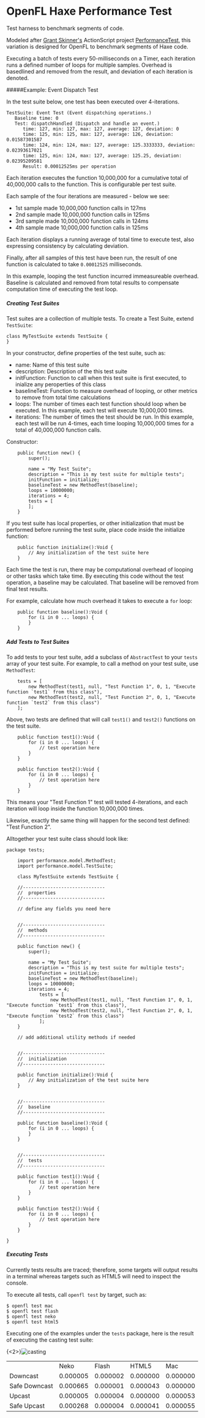OpenFL Haxe Performance Test
============================

Test harness to benchmark segments of code.

Modeled after [Grant Skinner's](http://gskinner.com/blog) ActionScript project [PerformanceTest](http://gskinner.com/blog/archives/2010/02/performancetest.html), this variation is designed for OpenFL to benchmark segments of Haxe code.

Executing a batch of tests every 50-milliseconds on a Timer, each iteration runs a defined number of loops for multiple samples.  Overhead is basedlined and removed from the result, and deviation of each iteration is denoted.

#####Example: Event Dispatch Test

In the test suite below, one test has been executed over 4-iterations.

    TestSuite: Event Test (Event dispatching operations.)
       Baseline time: 0
       Test: dispatchHandled (Dispatch and handle an event.)
          time: 127, min: 127, max: 127, average: 127, deviation: 0
          time: 125, min: 125, max: 127, average: 126, deviation: 0.01587301587
          time: 124, min: 124, max: 127, average: 125.3333333, deviation: 0.02393617021
          time: 125, min: 124, max: 127, average: 125.25, deviation: 0.02395209581
          Result: 0.00012525ms per operation

Each iteration executes the function 10,000,000 for a cumulative total of 40,000,000 calls to the function.  This is configurable per test suite.

Each sample of the four iterations are measured - below we see:
- 1st sample made 10,000,000 function calls in 127ms
- 2nd sample made 10,000,000 function calls in 125ms
- 3rd sample made 10,000,000 function calls in 124ms
- 4th sample made 10,000,000 function calls in 125ms

Each iteration displays a running average of total time to execute test, also expressing consistency by calculating deviation.

Finally, after all samples of this test have been run, the result of one function is calculated to take `0.00012525` milliseconds.

In this example, looping the test function incurred immeasureable overhead.  Baseline is calculated and removed from total results to compensate computation time of executing the test loop.


##### Creating Test Suites

Test suites are a collection of multiple tests.  To create a Test Suite, extend `TestSuite`:

    class MyTestSuite extends TestSuite {
    }

In your constructor, define properties of the test suite, such as:

- name: Name of this test suite
- description: Description of the this test suite
- initFunction: Function to call when this test suite is first executed, to inialize any peroperties of this class
- baselineTest: Function to measure overhead of looping, or other metrics to remove from total time calculations
- loops: The number of times each test function should loop when be executed.  In this example, each test will execute 10,000,000 times.
- iterations: The number of times the test should be run.  In this example, each test will be run 4-times, each time looping 10,000,000 times for a total of 40,000,000 function calls.

Constructor:

        public function new() {
            super();

            name = "My Test Suite";
            description = "This is my test suite for multiple tests";
            initFunction = initialize;
            baselineTest = new MethodTest(baseline);
            loops = 10000000;
            iterations = 4;
            tests = [
            ];
        }

If you test suite has local properties, or other initialization that must be performed before running the test suite, place code inside the initialize function:

        public function initialize():Void {
            // Any initialization of the test suite here
        }

Each time the test is run, there may be computational overhead of looping or other tasks which take time.  By executing this code without the test operation, a baseline may be calculated.  That baseline will be removed from final test results.

For example, calculate how much overhead it takes to execute a `for` loop:

        public function baseline():Void {
            for (i in 0 ... loops) {
            }
        }

##### Add Tests to Test Suites

To add tests to your test suite, add a subclass of `AbstractTest` to your `tests` array of your test suite.  For example, to call a method on your test suite, use  `MethodTest`:

        tests = [
            new MethodTest(test1, null, "Test Function 1", 0, 1, "Execute function `test1` from this class"),
            new MethodTest(test2, null, "Test Function 2", 0, 1, "Execute function `test2` from this class")
        ];

Above, two tests are defined that will call `test1()` and `test2()` functions on the test suite.

        public function test1():Void {
            for (i in 0 ... loops) {
                // test operation here
            }
        }

        public function test2():Void {
            for (i in 0 ... loops) {
                // test operation here
            }
        }

This means your "Test Function 1" test will tested 4-iterations, and each iteration will loop inside the function 10,000,000 times.

Likewise, exactly the same thing will happen for the second test defined: "Test Function 2".

Alltogether your test suite class should look like:

    package tests;

        import performance.model.MethodTest;
        import performance.model.TestSuite;

        class MyTestSuite extends TestSuite {

        //------------------------------
        //  properties
        //------------------------------

        // define any fields you need here


        //------------------------------
        //  methods
        //------------------------------

        public function new() {
            super();

            name = "My Test Suite";
            description = "This is my test suite for multiple tests";
            initFunction = initialize;
            baselineTest = new MethodTest(baseline);
            loops = 10000000;
            iterations = 4;
                tests = [
                    new MethodTest(test1, null, "Test Function 1", 0, 1, "Execute function `test1` from this class"),
                    new MethodTest(test2, null, "Test Function 2", 0, 1, "Execute function `test2` from this class")
                ];
        }

        // add additional utility methods if needed


        //------------------------------
        //  initialization
        //------------------------------

        public function initialize():Void {
            // Any initialization of the test suite here
        }


        //------------------------------
        //  baseline
        //------------------------------

        public function baseline():Void {
            for (i in 0 ... loops) {
            }
        }


        //------------------------------
        //  tests
        //------------------------------

        public function test1():Void {
            for (i in 0 ... loops) {
                // test operation here
            }
        }

        public function test2():Void {
            for (i in 0 ... loops) {
                // test operation here
            }
        }

    }


##### Executing Tests

Currently tests results are traced; therefore, some targets will output results in a terminal whereas targets such as HTML5 will need to inspect the console.

To execute all tests, call `openfl test` by target, such as:

    $ openfl test mac
    $ openfl test flash
    $ openfl test neko
    $ openfl test html5

Executing one of the examples under the `tests` package, here is the result of executing the casting test suite:

{<2>}![casting](http://www.labs.jasonsturges.com/openfl/openfl-haxe-performance-test/casting.png)

<table><tbody><tr><td> </td><td>Neko</td><td>Flash</td><td>HTML5</td><td>Mac</td></tr><tr><td>Downcast</td><td>0.000005</td><td>0.000002</td><td>0.000000</td><td>0.000000</td></tr><tr><td>Safe Downcast</td><td>0.000665</td><td>0.000001</td><td>0.000043</td><td>0.000000</td></tr><tr><td>Upcast</td><td>0.000005</td><td>0.000004</td><td>0.000000</td><td>0.000053</td></tr><tr><td>Safe Upcast</td><td>0.000268</td><td>0.000004</td><td>0.000041</td><td>0.000055</td></tr></tbody></table>

